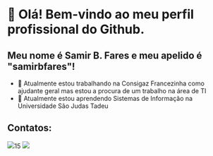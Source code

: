 # 👋 Olá! Bem-vindo ao meu perfil profissional do Github.
## Meu nome é Samir B. Fares e meu apelido é "samirbfares"!

- 🔭 Atualmente estou trabalhando na Consigaz Francezinha como ajudante geral mas estou a procura de um trabalho na área de TI
- 🌱 Atualmente estou aprendendo Sistemas de Informação na Universidade São Judas Tadeu

## Contatos:

<div>
<a href = "mailto:contato@samirbf"><img loading="lazy" src="https://img.shields.io/badge/Gmail-D14836?style=for-the-badge&logo=gmail&logoColor=white" target="_blank"></a>15
<a href="https://shre.ink/linkedinsamirbfares"_blank"><img loading="lazy" src="https://img.shields.io/badge/-LinkedIn-%230077B5?style=for-the-badge&logo=linkedin&logoColor=white" target="_blank"></a>   
</div>
